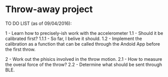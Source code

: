 # Throw-away project

TO DO LIST (as of 09/04/2016):

1 - Learn how to precisely-ish work with the accelerometer
	1.1 - Should it be calibrated first?
		1.1.1 - So far, I belive it should.
	1.2 - Implement the calibration as a function that can be called through the Andoid App before the first throw.

2 - Work out the phisics involved in the throw motion.
	2.1 - How to measure the overal force of the throw?
	2.2 - Determine what should be sent through BLE.
	
	
